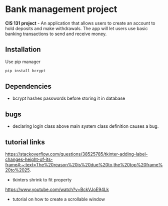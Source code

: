 # Bank management project

**CIS 131 project** - An application that allows users to create an account to hold deposits and make withdrawals. The app will let users use basic banking transactions to send and receive money.

## Installation

Use pip manager

```bash
pip install bcrypt
```

## Dependencies

- bcrypt hashes passwords before storing it in database

## bugs

- declaring login class above main system class definition causes a bug.

## tutorial links

https://stackoverflow.com/questions/38525785/tkinter-adding-label-changes-height-of-its-frame#:~:text=The%20reason%20is%20due%20to,the%20top%20frame%20to%2025.

- tkinters shrink to fit property

https://www.youtube.com/watch?v=BckVJoE94Lk

- tutorial on how to create a scrollable window
